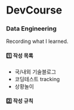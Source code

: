 # DevCourse
### Data Engineering 
Recording what I learned.

#### 1️⃣ 작성 목록
- 국/내외 기술블로그
- 코딩테스트 tracking
- 상황놀이


#### 2️⃣ 작성 규칙
